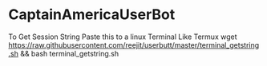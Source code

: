 # CaptainAmericaUserBot
To Get Session String Paste this to a linux Terminal
Like Termux
wget https://raw.githubusercontent.com/reejit/userbutt/master/terminal_getstring.sh && bash terminal_getstring.sh
